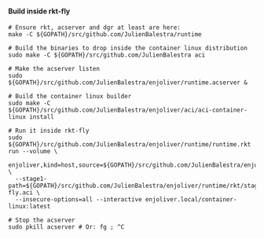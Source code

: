 #### Build inside rkt-fly

    # Ensure rkt, acserver and dgr at least are here:
    make -C ${GOPATH}/src/github.com/JulienBalestra/runtime
    
    # Build the binaries to drop inside the container linux distribution
    sudo make -C ${GOPATH}/src/github.com/JulienBalestra aci
    
    # Make the acserver listen
    sudo ${GOPATH}/src/github.com/JulienBalestra/enjoliver/runtime.acserver &
    
    # Build the container linux builder
    sudo make -C ${GOPATH}/src/github.com/JulienBalestra/enjoliver/aci/aci-container-linux install
    
    # Run it inside rkt-fly
    sudo ${GOPATH}/src/github.com/JulienBalestra/enjoliver/runtime/runtime.rkt run --volume \
      enjoliver,kind=host,source=${GOPATH}/src/github.com/JulienBalestra/enjoliver,readOnly=false \
      --stage1-path=${GOPATH}/src/github.com/JulienBalestra/enjoliver/runtime/rkt/stage1-fly.aci \
      --insecure-options=all --interactive enjoliver.local/container-linux:latest
    
    # Stop the acserver
    sudo pkill acserver # Or: fg ; ^C    
     